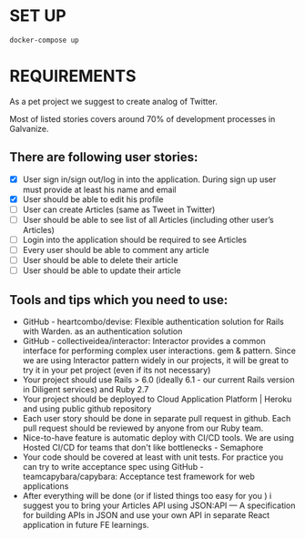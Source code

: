 # SET UP

```
docker-compose up
```

# REQUIREMENTS

As a pet project we suggest to create analog of Twitter.

Most of listed stories covers around 70% of development processes in Galvanize. 

## There are following user stories:
- [x] User sign in/sign out/log in into the application. During sign up user must provide at least his name and email
- [x] User should be able to edit his profile
- [ ] User can create Articles (same as Tweet in Twitter)
- [ ] User should be able to see list of all Articles (including other user’s Articles)
- [ ] Login into the application should be required to see Articles
- [ ] Every user should be able to comment any article
- [ ] User should be able to delete their article
- [ ] User should be able to update their article

## Tools and tips which you need to use:
- GitHub - heartcombo/devise: Flexible authentication solution for Rails with Warden. as an authentication solution
- GitHub - collectiveidea/interactor: Interactor provides a common interface for performing complex user interactions. gem & pattern. Since we are using Interactor pattern widely in our projects, it will be great to try it in your pet project (even if its not necessary)
- Your project should use Rails > 6.0 (ideally 6.1 - our current Rails version in Diligent services) and Ruby 2.7
- Your project should be deployed to Cloud Application Platform | Heroku and using public github repository
- Each user story should be done in separate pull request in github. Each pull request should be reviewed by anyone from our Ruby team.
- Nice-to-have feature is automatic deploy with CI/CD tools. We are using Hosted CI/CD for teams that don't like bottlenecks - Semaphore
- Your code should be covered at least with unit tests. For practice you can try to write acceptance spec using GitHub - teamcapybara/capybara: Acceptance test framework for web applications
- After everything will be done (or if listed things too easy for you ) i suggest you to bring your Articles API using JSON:API — A specification for building APIs in JSON and use your own API in separate React application in future FE learnings.
